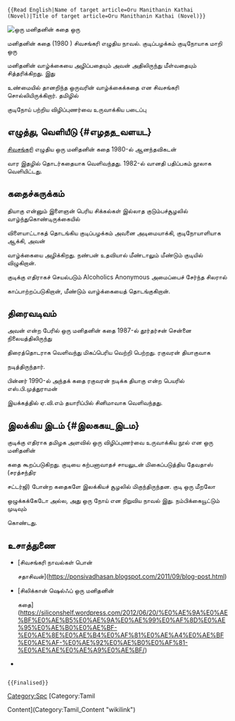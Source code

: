 ```{=mediawiki}
{{Read English|Name of target article=Oru Manithanin Kathai (Novel)|Title of target article=Oru Manithanin Kathai (Novel)}}
```
![ஒரு மனிதனின் கதை](Oru-manithanin-kathai-.png "ஒரு மனிதனின் கதை") ஒரு
மனிதனின் கதை (1980 ) சிவசங்கரி எழுதிய நாவல். குடிப்பழக்கம் குடிநோயாக மாறி ஒரு
மனிதனின் வாழ்க்கையை அழிப்பதையும் அவன் அதிலிருந்து மீள்வதையும் சித்தரிக்கிறது. இது
உண்மையில் தானறிந்த ஒருவரின் வாழ்க்கைக்கதை என சிவசங்கரி சொல்லியிருக்கிறார். தமிழில்
குடிநோய் பற்றிய விழிப்புணர்வை உருவாக்கிய படைப்பு

## எழுத்து, வெளியீடு {#எழதத_வளயட}

[சிவசங்கரி](சிவசங்கரி "wikilink") எழுதிய ஒரு மனிதனின் கதை 1980-ல் ஆனந்தவிகடன்
வார இதழில் தொடர்கதையாக வெளிவந்தது. 1982-ல் வானதி பதிப்பகம் நூலாக வெளியிட்டது.

## கதைச்சுருக்கம்

தியாகு என்னும் இளைஞன் பெரிய சிக்கல்கள் இல்லாத குடும்பச்சூழலில் வாழ்ந்துகொண்டிருக்கையில்
விளையாட்டாகத் தொடங்கிய குடிப்பழக்கம் அவனை அடிமையாக்கி, குடிநோயாளியாக ஆக்கி, அவன்
வாழ்க்கையை அழிக்கிறது. நண்பன் உதவியால் மீண்டாலும் மீண்டும் குடியில் விழுகிறான்.
குடிக்கு எதிராகச் செயல்படும் Alcoholics Anonymous அமைப்பைச் சேர்ந்த சிலரால்
காப்பாற்றப்படுகிறான், மீண்டும் வாழ்க்கையைத் தொடங்குகிறான்.

## திரைவடிவம்

அவன் என்ற பேரில் ஒரு மனிதனின் கதை 1987-ல் தூர்தர்சன் சென்னை நிலையத்திலிருந்து
திரைத்தொடராக வெளிவந்து மிகப்பெரிய வெற்றி பெற்றது. ரகுவரன் தியாகுவாக
நடித்திருந்தார்.

பின்னர் 1990-ல் அந்தக் கதை ரகுவரன் நடிக்க தியாகு என்ற பெயரில் எஸ்.பி.முத்துராமன்
இயக்கத்தில் ஏ.வி.எம் தயாரிப்பில் சினிமாவாக வெளிவந்தது.

## இலக்கிய இடம் {#இலககய_இடம}

குடிக்கு எதிராக தமிழக அளவில் ஒரு விழிப்புணர்வை உருவாக்கிய நூல் என ஒரு மனிதனின்
கதை கூறப்படுகிறது. குடியை கற்பனாவாதச் சாயலுடன் மிகைப்படுத்திய தேவதாஸ் (சரத்சந்திர
சட்டர்ஜி) போன்ற கதைகளே இலக்கியச் சூழலில் மிகுந்திருந்தன. குடி ஒரு மீறலோ
ஒழுக்கக்கேடோ அல்ல, அது ஒரு நோய் என நிறுவிய நாவல் இது. நம்பிக்கையூட்டும் முடிவும்
கொண்டது.

## உசாத்துணை

-   [சிவசங்கரி நாவல்கள் பொன்
    சதாசிவன்](https://ponsivadhasan.blogspot.com/2011/09/blog-post.html)
-   [சிலிக்கான் ஷெல்ஃப் ஒரு மனிதனின்
    கதை](https://siliconshelf.wordpress.com/2012/06/20/%E0%AE%9A%E0%AE%BF%E0%AE%B5%E0%AE%9A%E0%AE%99%E0%AF%8D%E0%AE%95%E0%AE%B0%E0%AE%BF-%E0%AE%8E%E0%AE%B4%E0%AF%81%E0%AE%A4%E0%AE%BF%E0%AE%AF-%E0%AE%92%E0%AE%B0%E0%AF%81-%E0%AE%AE%E0%AE%A9%E0%AE%BF/)
-   

```{=mediawiki}
{{Finalised}}
```
[Category:Spc](Category:Spc "wikilink") [Category:Tamil
Content](Category:Tamil_Content "wikilink")
